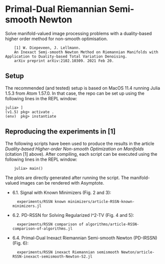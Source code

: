 Primal-Dual Riemannian Semi-smooth Newton
=========================================

Solve manifold-valued image processing problems with a duality-based higher
order method for non-smooth optimisation.

        [1] W. Diepeveen, J. Lellmann.  
        An Inexact Semi-smooth Newton Method on Riemannian Manifolds with Application to Duality-based Total Variation Denoising.
        arXiv preprint arXiv:2102.10309. 2021 Feb 20.

Setup
-----

The recommended (and tested) setup is based on MacOS 11.4 running Julia 1.5.3
from Atom 1.57.0. In that case, the repo can be set up using the following lines
in the REPL window:

    julia> ]
    (v1.5) pkg> activate .
    (env)  pkg> instantiate


Reproducing the experiments in [1]
----------------------------------

The following scripts have been used to produce the results in the
article *Duality-based Higher-order Non-smooth Optimization on Manifolds* (citation [1] above).
After compiling, each script can be executed using the following lines in the REPL window:

        julia> main()

The plots are directly generated after running the script. The manifold-valued images
can be rendered with Asymptote.

* 6.1. Signal with Known Minimizers (Fig. 2 and 3):

        experiments/RSSN known minimizers/article-RSSN-known-minimizers.jl

* 6.2. PD-RSSN for Solving Regularized l^2-TV (Fig. 4 and 5):

        experiments/RSSN comparison of algorithms/article-RSSN-comparison-of-algorithms.jl

* 6.4. Primal-Dual Inexact Riemannian Semi-smooth Newton (PD-IRSSN) (Fig. 6):

        experiments/RSSN inexact Riemannian semismooth Newton/article-RSSN-inexact-semismooth-Newton-S2.jl
